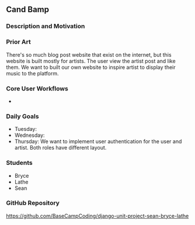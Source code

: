 ## Cand Bamp

### Description and Motivation


### Prior Art
There's so much blog post website that exist on the internet, but this website is built mostly for artists. The user view the artist post and like them. We want to built our own website to inspire artist to display their music to the platform.

### Core User Workflows
- 

### Daily Goals
 - Tuesday:
 - Wednesday: 
 - Thursday: We want to implement user authentication for the user and artist. Both roles have different layout.

### Students
- Bryce
- Lathe 
- Sean

### GitHub Repository
https://github.com/BaseCampCoding/django-unit-project-sean-bryce-lathe
